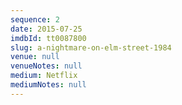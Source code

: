 ```yaml
---
sequence: 2
date: 2015-07-25
imdbId: tt0087800
slug: a-nightmare-on-elm-street-1984
venue: null
venueNotes: null
medium: Netflix
mediumNotes: null
---
```



